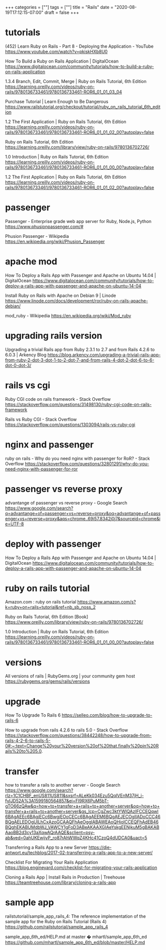 +++
categories = [""]
tags = [""]
title = "Rails"
date = "2020-08-19T17:12:15-07:00"
draft = false
+++

# tutorials

(452) Learn Ruby on Rails - Part 8 - Deploying the Application - YouTube
https://www.youtube.com/watch?v=pkiskHXb8U0

How To Build a Ruby on Rails Application | DigitalOcean
https://www.digitalocean.com/community/tutorials/how-to-build-a-ruby-on-rails-application

1.3.4 Branch, Edit, Commit, Merge | Ruby on Rails Tutorial, 6th Edition
https://learning.oreilly.com/videos/ruby-on-rails/9780136733461/9780136733461-ROR6_01_01_03_04

Purchase Tutorial | Learn Enough to Be Dangerous
https://www.railstutorial.org/checkout/tutorial/ruby_on_rails_tutorial_6th_edition

1.2 The First Application | Ruby on Rails Tutorial, 6th Edition
https://learning.oreilly.com/videos/ruby-on-rails/9780136733461/9780136733461-ROR6_01_01_02_00?autoplay=false

Ruby on Rails Tutorial, 6th Edition
https://learning.oreilly.com/library/view/ruby-on-rails/9780136702726/

1.0 Introduction | Ruby on Rails Tutorial, 6th Edition
https://learning.oreilly.com/videos/ruby-on-rails/9780136733461/9780136733461-ROR6_01_01_00_00?autoplay=false

1.2 The First Application | Ruby on Rails Tutorial, 6th Edition
https://learning.oreilly.com/videos/ruby-on-rails/9780136733461/9780136733461-ROR6_01_01_02_00?autoplay=false

# passenger

Passenger - Enterprise grade web app server for Ruby, Node.js, Python
https://www.phusionpassenger.com/#

Phusion Passenger - Wikipedia
https://en.wikipedia.org/wiki/Phusion_Passenger

# apache mod

How To Deploy a Rails App with Passenger and Apache on Ubuntu 14.04 | DigitalOcean
https://www.digitalocean.com/community/tutorials/how-to-deploy-a-rails-app-with-passenger-and-apache-on-ubuntu-14-04

Install Ruby on Rails with Apache on Debian 9 | Linode
https://www.linode.com/docs/development/ror/ruby-on-rails-apache-debian/

mod_ruby - Wikipedia
https://en.wikipedia.org/wiki/Mod_ruby

# upgrading rails version

Upgrading a trivial Rails app from Ruby 2.3.1 to 2.7 and from Rails 4.2.6 to 6.0.3 | Arkency Blog
https://blog.arkency.com/upgrading-a-trivial-rails-app-from-ruby-2-dot-3-dot-1-to-2-dot-7-and-from-rails-4-dot-2-dot-6-to-6-dot-0-dot-3/

# rails vs cgi 

Ruby CGI code on rails framework - Stack Overflow
https://stackoverflow.com/questions/31498130/ruby-cgi-code-on-rails-framework

Rails vs Ruby CGI - Stack Overflow
https://stackoverflow.com/questions/1303094/rails-vs-ruby-cgi

# nginx and passenger

ruby on rails - Why do you need nginx with passenger for RoR? - Stack Overflow
https://stackoverflow.com/questions/32801291/why-do-you-need-nginx-with-passenger-for-ror

# passenger vs reverse proxy

advantange of passenger vs reverse proxy - Google Search
https://www.google.com/search?q=advantange+of+passenger+vs+reverse+proxy&oq=advantange+of+passenger+vs+reverse+proxy&aqs=chrome..69i57.8342j0j7&sourceid=chrome&ie=UTF-8

# deploy with passenger

How To Deploy a Rails App with Passenger and Apache on Ubuntu 14.04 | DigitalOcean
https://www.digitalocean.com/community/tutorials/how-to-deploy-a-rails-app-with-passenger-and-apache-on-ubuntu-14-04

# ruby on rails tutorial

Amazon.com : ruby on rails tutorial
https://www.amazon.com/s?k=ruby+on+rails+tutorial&ref=nb_sb_noss_2

Ruby on Rails Tutorial, 6th Edition [Book]
https://www.oreilly.com/library/view/ruby-on-rails/9780136702726/

1.0 Introduction | Ruby on Rails Tutorial, 6th Edition
https://learning.oreilly.com/videos/ruby-on-rails/9780136733461/9780136733461-ROR6_01_01_00_00?autoplay=false

# versions

All versions of rails | RubyGems.org | your community gem host
https://rubygems.org/gems/rails/versions

# upgrade

How To Upgrade To Rails 6
https://selleo.com/blog/how-to-upgrade-to-rails-6

How to upgrade from rails 4.2.6 to rails 5.0 - Stack Overflow
https://stackoverflow.com/questions/38442248/how-to-upgrade-from-rails-4-2-6-to-rails-5-0#:~:text=Change%20your%20version%20of%20that,finally%20pin%20Rails%20to%205.0.

# transfer
how to transfer a rails to another server - Google Search
https://www.google.com/search?rlz=1C1CHBF_enUS811US811&sxsrf=ALeKk034Ezu5QqIVEnM37jH_i-fyIJD52A%3A1599180564857&ei=FI9RX6PuM5bT-gTO66zQAw&q=how+to+transfer+a+rails+to+another+server&oq=how+to+transfer+a+rails+to+another+server&gs_lcp=CgZwc3ktYWIQAzIFCCEQqwI6BAgAEEc6BAgjECc6BwgjEOoCECc6BAgAEEM6BQgAEJECOgIIADoCCC46BQgAELEDOgUILhCxAzoGCAAQFhAeOggIABAWEAoQHjoICCEQFhAdEB46BQghEKABUMdbWJ_VAWCY1gFoD3ABeAKAAXGIAeYskgEENjkuM5gBAKABAaoBB2d3cy13aXqwAQrAAQE&sclient=psy-ab&ved=0ahUKEwijyP_ro87rAhWWqZ4KHc41CzoQ4dUDCA0&uact=5

Transferring a Rails App to a new Server
https://die-antwort.eu/techblog/2017-02-transferring-a-rails-app-to-a-new-server/

Checklist For Migrating Your Rails Application
https://blog.engineyard.com/checklist-for-migrating-your-rails-application

Cloning a Rails App | Install Rails in Production | Treehouse
https://teamtreehouse.com/library/cloning-a-rails-app

# sample app

railstutorial/sample_app_rails_4: The reference implementation of the sample app for the Ruby on Rails Tutorial (Rails 4)
https://github.com/railstutorial/sample_app_rails_4

sample_app_6th_ed/HELP.md at master � mhartl/sample_app_6th_ed
https://github.com/mhartl/sample_app_6th_ed/blob/master/HELP.md

